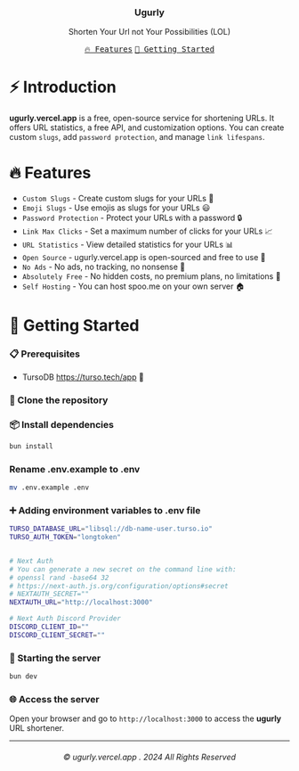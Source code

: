 <h3 align="center">Ugurly</h3>
<p align="center">Shorten Your Url not Your Possibilities (LOL)</p>

<p align="center">
    <a href="#-features"><kbd>🔥 Features</kbd></a>
    <a href="#-getting-started"><kbd>🚀 Getting Started</kbd></a>
</p>

# ⚡ Introduction

**ugurly.vercel.app** is a free, open-source service for shortening URLs. It offers URL statistics, a free API, and customization options. You can create custom `slugs`, add `password protection`, and manage `link lifespans`.

# 🔥 Features

- `Custom Slugs` - Create custom slugs for your URLs 🎯
- `Emoji Slugs` - Use emojis as slugs for your URLs 😃
- `Password Protection` - Protect your URLs with a password 🔒
- `Link Max Clicks` - Set a maximum number of clicks for your URLs 📈
- `URL Statistics` - View detailed statistics for your URLs 📊
- `Open Source` - ugurly.vercel.app is open-sourced and free to use 📖
- `No Ads` - No ads, no tracking, no nonsense 🚫
- `Absolutely Free` - No hidden costs, no premium plans, no limitations 💸
- `Self Hosting` - You can host spoo.me on your own server 🏠

# 🚀 Getting Started

### 📋 Prerequisites

- TursoDB https://turso.tech/app 🌿

### 📂 Clone the repository

### 📦 Install dependencies

```bash
bun install
```

### Rename .env.example to .env

```bash
mv .env.example .env
```

### ➕ Adding environment variables to .env file

```bash
TURSO_DATABASE_URL="libsql://db-name-user.turso.io"
TURSO_AUTH_TOKEN="longtoken"


# Next Auth
# You can generate a new secret on the command line with:
# openssl rand -base64 32
# https://next-auth.js.org/configuration/options#secret
# NEXTAUTH_SECRET=""
NEXTAUTH_URL="http://localhost:3000"

# Next Auth Discord Provider
DISCORD_CLIENT_ID=""
DISCORD_CLIENT_SECRET=""
```

### 🚀 Starting the server

```bash
bun dev
```

### 🌐 Access the server

Open your browser and go to `http://localhost:3000` to access the **ugurly** URL shortener.

---

<h6 align="center">
© ugurly.vercel.app . 2024
All Rights Reserved</h6>
